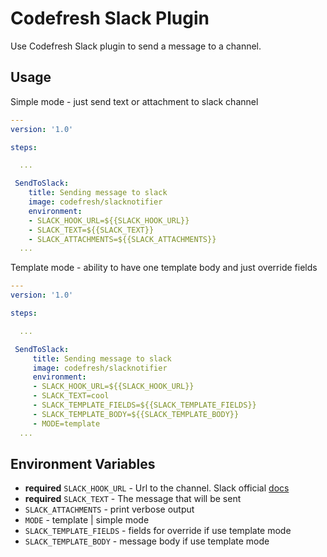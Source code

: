 # Codefresh Slack Plugin

Use Codefresh Slack plugin to send a message to a channel.

## Usage

Simple mode - just send text or attachment to slack channel

```yaml
---
version: '1.0'

steps:

  ...

 SendToSlack:
    title: Sending message to slack
    image: codefresh/slacknotifier
    environment:
    - SLACK_HOOK_URL=${{SLACK_HOOK_URL}}
    - SLACK_TEXT=${{SLACK_TEXT}}
    - SLACK_ATTACHMENTS=${{SLACK_ATTACHMENTS}}
  ...

```

Template mode - ability to have one template body and just override fields

```yaml
---
version: '1.0'

steps:

  ...

 SendToSlack:
     title: Sending message to slack
     image: codefresh/slacknotifier
     environment:
     - SLACK_HOOK_URL=${{SLACK_HOOK_URL}}
     - SLACK_TEXT=cool
     - SLACK_TEMPLATE_FIELDS=${{SLACK_TEMPLATE_FIELDS}}
     - SLACK_TEMPLATE_BODY=${{SLACK_TEMPLATE_BODY}}
     - MODE=template
  ...

```


## Environment Variables

- **required** `SLACK_HOOK_URL` - Url to the channel. Slack official [docs](https://api.slack.com/incoming-webhooks)
- **required** `SLACK_TEXT` - The message that will be sent
- `SLACK_ATTACHMENTS` - print verbose output
- `MODE` - template | simple mode
- `SLACK_TEMPLATE_FIELDS` - fields for override if use template mode
- `SLACK_TEMPLATE_BODY` - message body if use template mode
